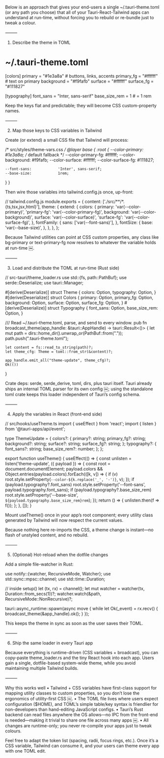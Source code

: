 Below is an approach that gives your end-users a single ~/.tauri-theme.toml (or any path you choose) that all of your Tauri-React-Tailwind apps can understand at run-time, without forcing you to rebuild or re-bundle just to tweak a colour.

⸻

1.  Describe the theme in TOML

# ~/.tauri-theme.toml
[colors]
primary            = "#1e3a8a"   # buttons, links, accents
primary_fg         = "#ffffff"   # text on primary
background         = "#f9fafb"
surface            = "#ffffff"
surface_fg         = "#111827"

[typography]
font_sans          = "Inter, sans-serif"
base_size_rem      = 1           # = 1 rem

Keep the keys flat and predictable; they will become CSS custom-property names.

⸻

2.  Map those keys to CSS variables in Tailwind

Create (or extend) a small CSS file that Tailwind will process:

/* src/styles/theme-vars.css */
@layer base {
  :root {
    --color-primary:        #1e3a8a;   /* default fallback */
    --color-primary-fg:     #ffffff;
    --color-background:     #f9fafb;
    --color-surface:        #ffffff;
    --color-surface-fg:     #111827;

    --font-sans:            'Inter', sans-serif;
    --base-size:            1rem;
  }
}

Then wire those variables into tailwind.config.js once, up-front:

// tailwind.config.js
module.exports = {
  content: ['./src/**/*.{ts,tsx,jsx,html}'],
  theme: {
    extend: {
      colors: {
        primary:          'var(--color-primary)',
        'primary-fg':     'var(--color-primary-fg)',
        background:       'var(--color-background)',
        surface:          'var(--color-surface)',
        'surface-fg':     'var(--color-surface-fg)',
      },
      fontFamily: {
        sans: ['var(--font-sans)'],
      },
      fontSize: {
        base: 'var(--base-size)',
      },
    },
  },
};

Because Tailwind utilities can point at CSS custom properties, any class like bg-primary or text-primary-fg now resolves to whatever the variable holds at run-time  ￼.

⸻

3.  Load and distribute the TOML at run-time (Rust side)

// src-tauri/theme_loader.rs
use std::{fs, path::PathBuf};
use serde::Deserialize;
use tauri::Manager;

#[derive(Deserialize)]
struct Theme {
    colors: Option<Colors>,
    typography: Option<Typography>,
}
#[derive(Deserialize)]
struct Colors {
    primary: Option<String>,
    primary_fg: Option<String>,
    background: Option<String>,
    surface: Option<String>,
    surface_fg: Option<String>,
}
#[derive(Deserialize)]
struct Typography {
    font_sans: Option<String>,
    base_size_rem: Option<f32>,
}

/// Read ~/.tauri-theme.toml, parse, and send to every window.
pub fn broadcast_theme(app_handle: &tauri::AppHandle) -> tauri::Result<()> {
    let mut path = dirs::home_dir().unwrap_or(PathBuf::from("."));
    path.push(".tauri-theme.toml");

    let content = fs::read_to_string(path)?;
    let theme_cfg: Theme = toml::from_str(&content)?;

    app_handle.emit_all("theme-update", theme_cfg)?;
    Ok(())
}

Crate deps: serde, serde_derive, toml, dirs, plus tauri itself.
Tauri already ships an internal TOML parser for its own config  ￼; using the standalone toml crate keeps this loader independent of Tauri’s config schema.

⸻

4.  Apply the variables in React (front-end side)

// src/hooks/useTheme.ts
import { useEffect } from 'react';
import { listen }    from '@tauri-apps/api/event';

type ThemeUpdate = {
  colors?: {
    primary?: string;
    primary_fg?: string;
    background?: string;
    surface?: string;
    surface_fg?: string;
  };
  typography?: {
    font_sans?: string;
    base_size_rem?: number;
  };
};

export function useTheme() {
  useEffect(() => {
    const unlisten = listen<ThemeUpdate>('theme-update', ({ payload }) => {
      const root = document.documentElement;
      payload.colors && Object.entries(payload.colors).forEach(([k, v]) => {
        if (v) root.style.setProperty(`--color-${k.replace('_', '-')}`, v);
      });
      if (payload.typography?.font_sans)
        root.style.setProperty('--font-sans', payload.typography.font_sans);
      if (payload.typography?.base_size_rem)
        root.style.setProperty('--base-size', `${payload.typography.base_size_rem}rem`);
    });
    return () => { unlisten.then(f => f()); };
  }, []);
}

Mount useTheme() once in your app’s root component; every utility class generated by Tailwind will now respect the current values.

Because nothing here re-imports the CSS, a theme change is instant—no flash of unstyled content, and no rebuild.

⸻

5.  (Optional) Hot-reload when the dotfile changes

Add a simple file-watcher in Rust:

use notify::{watcher, RecursiveMode, Watcher};
use std::sync::mpsc::channel;
use std::time::Duration;

// inside setup()
let (tx, rx) = channel();
let mut watcher = watcher(tx, Duration::from_secs(1))?;
watcher.watch(&path, RecursiveMode::NonRecursive)?;

tauri::async_runtime::spawn(async move {
    while let Ok(_event) = rx.recv() {
        broadcast_theme(&app_handle).ok();
    }
});

This keeps the theme in sync as soon as the user saves their TOML.

⸻

6.  Ship the same loader in every Tauri app

Because everything is runtime-driven (CSS variables + broadcast), you can copy-paste theme_loader.rs and the tiny React hook into each app. Users gain a single, dotfile-based system-wide theme, while you avoid maintaining multiple Tailwind builds.

⸻

Why this works well
	•	Tailwind + CSS variables have first-class support for mapping utility classes to custom properties, so you don’t lose the ergonomics of utility-first CSS  ￼.
	•	The TOML file lives where users expect configuration ($HOME), and TOML’s simple table/key syntax is friendlier for non-developers than hand-editing JavaScript configs.
	•	Tauri’s Rust backend can read files anywhere the OS allows—no IPC from the front-end is needed—making it trivial to share one file across many apps  ￼.
	•	All changes are runtime-only; you never re-compile your apps just to tweak colours.

Feel free to adapt the token list (spacing, radii, focus rings, etc.). Once it’s a CSS variable, Tailwind can consume it, and your users can theme every app with one TOML edit.
